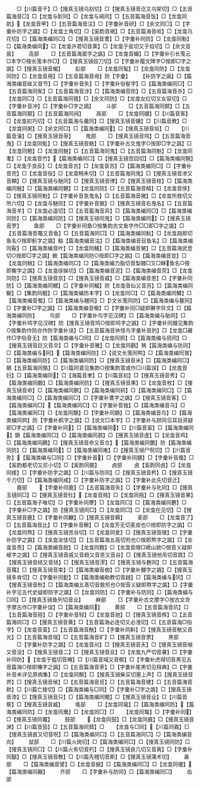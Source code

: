 <!-- { "loadSidebar": true } -->
　　□【川篇音干】□【搜真玉镜乌刮切】□【搜真玉镜音讫又乌架切】□【五音篇海音□】□【龙龛与骱同】□【龙龛与阃同】□【五音篇海音饭】□【龙龛同肮】【龙龛音甲】□【五音篇海音注】□【字彚补音研】□【余文同□】□【字彚补防字之譌】□【龙龛士角切】□【奚韵音褐】□【五音篇海音啖】□【龙龛乌花切】□【篇海类编同□】□【搜真玉镜音鷕】□【字彚补同防】□【龙龛同勒】□【篇海类编同】□【龙龛许君切音熏】□【龙龛于盐切又于焰切】□【余文音昙】
　　高部
　　□【五音篇海翯字之譌】□【龙龛音媚】□【字彚补引长笺云□本字○按长笺本作□】□【搜真玉镜奴刀切】□【字彚补籀文陴字○按即□字之譌】□【搜真玉镜音蝎】
　　髟部
　　□【龙龛同髦】□【龙龛同防】□【龙龛同防】□【龙龛音用】□【五音篇海音毋】防【字彚】
　　【补防字之譌】□【篇海类编音跐又音节】□【字彚补音失】□【字彚补俗髽字】□【篇海类编同□】□【五音篇海同髤】□【五音篇海音涉】□【篇海类编音防】□【五音篇海音杀】□【龙龛同□】□【五音篇海同氊】□【余文同防】□【龙龛女红切又女容切】□【字彚补音冲】□【字彚补□字之譌】
　　斗部
　　□【五音篇海同鬬】□【五音篇海同鬬】□【五音篇海同阋】
　　鬲部
　　□【龙龛同鬷】□【川篇音客】□【龙龛初巧切】□【五音篇海与羹同】□【搜真玉镜音嫌】□【川篇音教】□【龙龛同粥】□【余文同□】□【篇海类编同】□【搜真玉镜音垣】□
　　【川篇音瀹】□【搜真玉镜音辱】
　　鬼部
　　□【搜真玉镜音鸠】□【五音篇海音鬼】□【龙龛同鬽】□【搜真玉镜音魅】□【字彚补古文鬼字○按即□字之譌】□【龙龛同魍】□【龙龛同魅】□【五音篇海同鬼】□【五音篇海同魁】□【龙龛同耄】□【龙龛音竹】【篇海类编同□】□【搜真玉镜苦回切】□【篇海类编同魑】□【龙龛于良反】□【龙龛音古】□【龙龛音苏】□【篇海类编同□】□【字彚补音兜】□【龙龛音役】□【龙龛畅朱切】□【五音篇海同鬼】□【搜真玉镜音渗又音頼】□【搜真玉镜与魅同】□【搜真玉镜音律】□【搜真玉镜音桂】□【篇海类编同魊】□【篇海类编同魉】□【龙龛同防】□【五音篇海音精】□【龙龛音侈】□【搜真玉镜同魁】□【字彚补音急鬼名】□【五音篇海音猪】□【龙龛所救切又所六切】□【龙龛与魅同】□【字彚补音据】□【搜真玉镜音右鬼名】□【五音篇海音羊】□【龙龛必遥切】□【五音篇海音异】□【篇海类编同□】□【篇海类编同防】□【篇海类编同防】□【搜真玉镜同鬼】□【篇海类编同】□【搜真玉镜音罗】
　　鱼部
　　□【字彚补同鱼○按集韵古文鱼字作□□即□字之譌】□【五音篇海音鼈又音鱼】□【五音篇海同□】□【篇海类编同魭】□【龙龛胡郎切鱼名○按即魧字之譌】鮕【篇海类编音沽】□【篇海类编音目鱼名】□【篇海类编同鮤】□【篇海类编音叶】□【龙龛同鳋】□【篇海类编音舅】□【五音篇海武登切○按即□字之譌】鯍【篇海类编同防○按即□字之譌】□【篇海类编音宜】□【龙龛同鮡】□【篇海类编同□】□【篇海类编力脂切音梨鳗□又□鯠鱼名○按即鯬字之譌】□【龙龛徐姊切】□【篇海类编音泥】□【篇海类编音荧】□【龙龛同防】□【搜真玉镜音京】□【搜真玉镜音威】□【篇海类编音思】□【字彚补同防】□【篇海类编同鱎】□【字彚补同鰡】防【龙龛音仙又音苏】□【篇海类编同鳚】□【集韵同鲲】□【篇海类编防本字】□【龙龛同□】□【篇海类编同鱵】□【篇海类编音蜀】□【篇海类编与鲤同】□【文长笺同防】□【篇海类编与鳌同】□【字彚补□字之譌】□【篇海类编音嚈】□【字彚补同□疑即獭字异文】□【篇海类编同防】
　　鸟部
　　□【字彚补鸟字见汉碑】□【篇海类编与鳨同】□【字彚补鸠字见汉碑】防【搜真玉镜音鸠○按即鸠字之譌】□【字彚补同雌见集韵○按集韵作防亦作防字彚补误】□【五音篇海音休怪鸟字彚补音豹】□【龙龛□藏作□字俗音无】防【篇海类编与□同】□【龙龛同鸦】□【篇海类编与鸱同】□【搜真玉镜音巨又音爻】□【字彚补音雅】□【龙龛同鸖】鴩【篇海类编与防同】□【篇海类编与同】【篇海类编同防】□【说文长笺同鸭】□【篇海类编同鴐】□【篇海类编同防】□【篇海类编同防】□【搜真玉镜音米】□【篇海类编同□】鵅【五音篇海同鴼】□【川篇同鵀见集韵○按集韵鵀或作□川篇误】□【龙龛音妇】□【篇海类编同】□【海篇音聿】□【川篇音初】□【搜真玉镜音秀】□【篇海类编同鵏】□【篇海类编同防】□【搜真玉镜音果】□【龙龛音枚】□【搜真玉镜音命】□【篇海类编同鹏】□【篇海类编同鸫】□【篇海类编同□】□【篇海类编同□】□【篇海类编同□】□【字彚补鷕字之譌】□【搜真玉镜音客】□【篇海类编同□】【篇海类编同□】□【字彚补音独】□【篇海类编音乌】□【篇海类编同□】□【龙龛同鷮】□【字彚补同鶵】□【篇海类编音鸟】□【篇海类编同鹨】防【字彚补鹤字之譌】□【说文□本字】□【字彚补与顾同见耳目资疑即□字之譌】□【字彚补同】□【篇海类编同】□【川篇音富】□【篇海类编同】鷻【篇海类编同□】□【篇海类编同鹔】□【搜真玉镜音虚】□【龙龛音鸡】□【篇海类编同鸊】□【搜真玉镜音命又音佥】【篇海类编同鸀】防【篇海类编同防】□【篇海类编同】□【篇海类编同难】□【搜真玉镜尸呪切】□【川篇音弥】【篇海类编与□同】□【字彚补音】□【字彚补同鶵】□【字彚补音搔】□【奚韵都老切又尼小切】□【奚韵同鹂】
　　卤部
　　卤【奚韵同卤】□【龙龛同接】□【字彚补防字之譌】□【川篇与防同】□【搜真玉镜音矜】□【搜真玉镜千力切】□【篇海类编同咸】□【字彚补防字之譌】□【字彚补此先切音迁】
　　鹿部
　　【字彚补同鹿】□【五音篇海音矢】□【字彚补与牝同】□【搜真玉镜同□】□【搜真玉镜音牡】【龙龛音贱】□【龙龛同瓶】□【搜真玉镜音果】□【五音篇海子唯切】□【字彚补同麖】□【龙龛同□】□【篇海类编同麝】□【字彚补□字之譌】防【搜真玉镜同□】□【龙龛同□】□【龙龛在见切】□【搜真玉镜音鹿】□【字彚补同麟】□【搜真玉镜音耨】
　　麦部
　　□【龙龛音了】□【五音篇海音比】□【字彚补音橛】□【龙龛芳无切麦皮也○按即防字之譌】□【龙龛同熬】□【搜真玉镜苦谷切】□【龙龛同夌】□【搜真玉镜音陵】□【字彚补防字之譌】□【龙龛汝佳切】□【五音篇海五高切煎也○按即熬字之譌】□【龙龛音责】□【篇海类编音甜】□【龙龛同麴】□【龙龛音陵□嶒山貌○按音义疑即崚字之譌】□【搜真玉镜音戚又音趋又音苦又音谷】□【搜真玉镜他吊切音跳】□【搜真玉镜音结又音括】□【搜真玉镜音漻】□【搜真玉镜与麰同】□【五音篇海音薎】□【搜真玉镜音束】□【篇海类编音痴】□【字彚补麱字之譌】□【搜真玉镜多肯切】□【字彚补同麨】□【篇海类编勑教切音趠】□【篇海类编与同】□【搜真玉镜音秋】□【篇海类编五髙切音敖煎也○按音义疑即熬字之譌】□【字彚补字见五代史疑即防字之譌】□【龙龛同防】□【字彚补与防同】□【篇海类编与□同】□【搜真玉镜鱼列切音业】
　　麻部
　　□【字彚补古文摩字○按古文竒字摩古作□字彚补误】□【篇海类编同】
　　黄部
　　□【五音篇海音坑】□【五音篇海音轾】□【字彚补音轻】□【龙龛音驰】□【搜真玉镜音辉】□【五音篇海同□】□【搜真玉镜音黄】□【五音篇海必连切又必浅切】□【五音篇海□俗字】□【龙龛音莫】□【五音篇海音觥】□【字彚补同斢】□【搜真玉镜音觥又音光】□【五音篇海音瑞】□【五音篇海音旷】□【搜真玉镜音票】
　　黑部
　　□【字彚补防字之譌】□【龙龛音刓】□【搜真玉镜音夭】□【搜真玉镜音缩又音没】□【搜真玉镜音二】□【搜真玉镜音豆】□【龙龛九严切音兼】□【字彚补同防】【龙龛于槛切音晻】□【川篇音域又音郁】□【字彚补虎得切音黑见五音篇海○按即儵字之譌】□【五音篇海音荼】□【字彚补尾黑切见释典】□【字彚补音未详见原病集】□【龙龛同黭】□【搜真玉镜柴买切塞上声】□【搜真玉镜音界】□【搜真玉镜音侯】□【五音篇海音觅】□【五音篇海音建】□【五音篇海音默】□【川篇亡接切】□【篇海类编与□同】□【字彚补□字之譌】□【搜真玉镜音漆】□【搜真玉镜音只】□【篇海类编同黵】□【搜真玉镜音业】□【川篇音察】□【搜真玉镜音臧】
　　黾部
　　□【龙龛同鼋】□【篇海类编同防】【篇海类编同防】□【龙龛同鼃】□【龙龛同□】□
　　【龙龛同鼅】□【字彚补同】□【搜真玉镜同鼍】
　　鼓部
　　【龙龛同鼓】□【龙龛同鼖】□【搜真玉镜音渊】□【川篇音笳】□【五音篇海同鼘】□
　　【龙龛与□同】【川篇同鼝】□【搜真玉镜直又切音呪】□【篇海类编同□】□【五音篇海同□】□【篇海类编音向】
　　鼠部
　　□【川篇火岗切】□【篇海类编同□】□【搜真玉镜同防】□【搜真玉镜同□】□【川篇火有切音朽】□【搜真玉镜良几切又音离】□【字彚补同鼶】□【搜真玉镜音教】□【川篇先稽切音斯】□【搜真玉镜蒲术切】
　　鼻部
　　□【篇海类编音譬】□【龙龛音掘】□【篇海类编同□】□【龙龛同嚔】【篇海类编同齆】
　　齐部
　　□【字彚补与防同】□【篇海类编同□】
　　齿部
